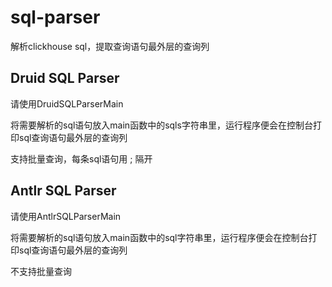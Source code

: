 # sql-parser

解析clickhouse sql，提取查询语句最外层的查询列

## Druid SQL Parser
请使用DruidSQLParserMain

将需要解析的sql语句放入main函数中的sqls字符串里，运行程序便会在控制台打印sql查询语句最外层的查询列

支持批量查询，每条sql语句用 ; 隔开

## Antlr SQL Parser

请使用AntlrSQLParserMain

将需要解析的sql语句放入main函数中的sql字符串里，运行程序便会在控制台打印sql查询语句最外层的查询列

不支持批量查询